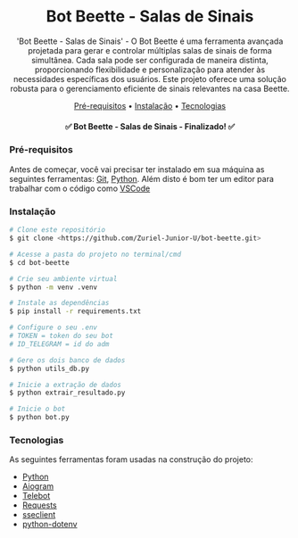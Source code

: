 <h1 align="center">Bot Beette - Salas de Sinais</h1>

<p align="center">'Bot Beette - Salas de Sinais' - O Bot Beette é uma ferramenta avançada projetada para gerar e controlar
  múltiplas salas de sinais de forma simultânea. Cada sala pode ser configurada de maneira distinta, proporcionando flexibilidade e 
  personalização para atender às necessidades específicas dos usuários. 
  Este projeto oferece uma solução robusta para o gerenciamento eficiente de sinais relevantes na casa Beette. </p>

<p align="center">
 <a href="#pré-requisitos">Pré-requisitos</a> •
 <a href="#instalação">Instalação</a> • 
 <a href="#tecnologias">Tecnologias</a>
</p>

<h4 align="center"> 
	✅  Bot Beette - Salas de Sinais - Finalizado!  ✅
</h4>

### Pré-requisitos
Antes de começar, você vai precisar ter instalado em sua máquina as seguintes ferramentas:
[Git](https://git-scm.com), [Python](https://www.python.org/downloads/). 
Além disto é bom ter um editor para trabalhar com o código como [VSCode](https://code.visualstudio.com/)

### Instalação
```bash
# Clone este repositório
$ git clone <https://github.com/Zuriel-Junior-U/bot-beette.git>

# Acesse a pasta do projeto no terminal/cmd
$ cd bot-beette

# Crie seu ambiente virtual
$ python -m venv .venv

# Instale as dependências
$ pip install -r requirements.txt

# Configure o seu .env
# TOKEN = token do seu bot
# ID_TELEGRAM = id do adm

# Gere os dois banco de dados
$ python utils_db.py

# Inicie a extração de dados
$ python extrair_resultado.py

# Inicie o bot
$ python bot.py
```

### Tecnologias

As seguintes ferramentas foram usadas na construção do projeto:

- [Python](https://www.python.org/downloads/)
- [Aiogram](https://docs.aiogram.dev/en/latest/)
- [Telebot](https://pypi.org/project/telebot/)
- [Requests](https://requests.readthedocs.io/en/latest/)
- [sseclient](https://pypi.org/project/sseclient-py/)
- [python-dotenv](https://pypi.org/project/python-dotenv/)


